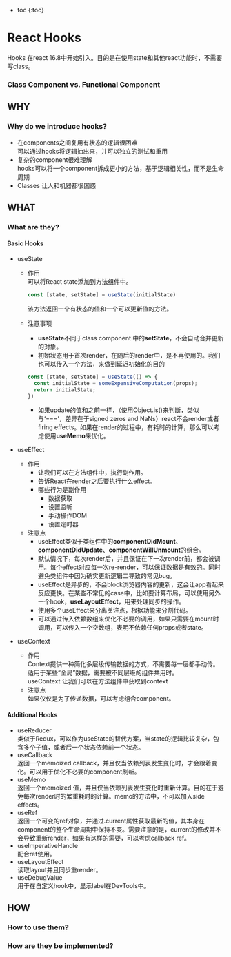 * toc
{:toc}

# React Hooks
Hooks 在react 16.8中开始引入。目的是在使用state和其他react功能时，不需要写class。

### Class Component vs. Functional Component

## WHY
### Why do we introduce hooks?
*   在components之间复用有状态的逻辑很困难  
    可以通过hooks将逻辑抽出来，并可以独立的测试和重用
*   复杂的component很难理解  
    hooks可以将一个component拆成更小的方法，基于逻辑相关性，而不是生命周期
*   Classes 让人和机器都很困惑
## WHAT
### What are they?
#### Basic Hooks
*   useState  
    *   作用  
    可以将React state添加到方法组件中。
        ```js
        const [state, setState] = useState(initialState)
        ```
        该方法返回一个有状态的值和一个可以更新值的方法。  

    *   注意事项
        *   **useState**不同于class component 中的**setState**，不会自动合并更新的对象。  
        *   初始状态用于首次render，在随后的render中，是不再使用的。我们也可以传入一个方法，来做到延迟初始化的目的  
        ```js
        const [state, setState] = useState(() => {
          const initialState = someExpensiveComputation(props);
          return initialState;
        })
        ```  

        *   如果update的值和之前一样，（使用Object.is()来判断，类似与‘===’，差异在于signed zeros and NaNs）react不会render或者firing effects。如果在render的过程中，有耗时的计算，那么可以考虑使用**useMemo**来优化。  


*   useEffect  
    *   作用
        *   让我们可以在方法组件中，执行副作用。
        *   告诉React在render之后要执行什么effect。
        *   哪些行为是副作用
            *   数据获取
            *   设置监听
            *   手动操作DOM
            *   设置定时器
    *   注意点
        *   useEffect类似于类组件中的**componentDidMount**、**componentDidUpdate**、**componentWillUnmount**的组合。
        *   默认情况下，每次render后，并且保证在下一次render前，都会被调用。每个effect对应每一次re-render，可以保证数据是有效的。同时避免类组件中因为确实更新逻辑二导致的常见bug。
        *   useEffect是异步的，不会block浏览器内容的更新，这会让app看起来反应更快。在某些不常见的case中，比如要计算布局，可以使用另外一个hook，**useLayoutEffect**，用来处理同步的操作。
        *   使用多个useEffect来分离关注点，根据功能来分割代码。
        *   可以通过传入依赖数组来优化不必要的调用，如果只需要在mount时调用，可以传入一个空数组，表明不依赖任何props或者state。
*   useContext  
    *   作用  
        Context提供一种简化多层级传输数据的方式，不需要每一层都手动传。适用于某些“全局”数据，需要被不同层级的组件共用时。  
        useContext  让我们可以在方法组件中获取到context
    *   注意点  
        如果仅仅是为了传递数据，可以考虑组合component。

#### Additional Hooks
*   useReducer  
    类似于Redux，可以作为useState的替代方案，当state的逻辑比较复杂，包含多个子值，或者后一个状态依赖前一个状态。
*   useCallback  
    返回一个memoized callback，并且仅当依赖列表发生变化时，才会跟着变化。可以用于优化不必要的component刷新。
*   useMemo  
    返回一个memoized 值，并且仅当依赖列表发生变化时重新计算。目的在于避免每次render时的繁重耗时的计算。memo的方法中，不可以加入side effects。
*   useRef  
    返回一个可变的ref对象，并通过.current属性获取最新的值，其本身在component的整个生命周期中保持不变。需要注意的是，current的修改并不会导致重新render，如果有这样的需要，可以考虑callback ref。
*   useImperativeHandle  
    配合ref使用。
*   useLayoutEffect  
    读取layout并且同步重render。
*   useDebugValue  
    用于在自定义hook中，显示label在DevTools中。

## HOW
### How to use them?

### How are they be implemented?